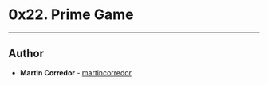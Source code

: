 # 0x22. Prime Game

---

## Author
* **Martin Corredor** - [martincorredor](https://github.com/martincorredor)
